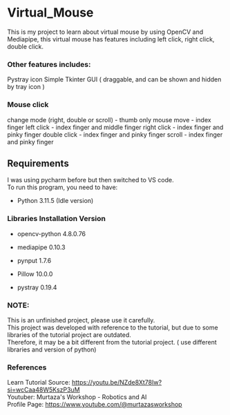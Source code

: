 # Virtual_Mouse
This is my project to learn about virtual mouse by using OpenCV and Mediapipe, this virtual mouse has features including left click, right click, double click.

### Other features includes:
Pystray icon
Simple Tkinter GUI ( draggable, and can be shown and hidden by tray icon ) 

### Mouse click
change mode (right, double or scroll)  - thumb only 
mouse move   - index finger 
left click   - index finger and middle finger
right click  - index finger and pinky finger
double click - index finger and pinky finger
scroll       - index finger and pinky finger


## Requirements
I was using pycharm before but then switched to VS code. \
To run this program, you need to have:
- Python 3.11.5 (Idle version)

### Libraries Installation Version
- opencv-python         4.8.0.76
- mediapipe             0.10.3

- pynput                1.7.6
- Pillow                10.0.0
- pystray               0.19.4

### NOTE: 
This is an unfinished project, please use it carefully. \
This project was developed with reference to the tutorial, but due to some libraries of the tutorial project are outdated. \
Therefore, it may be a bit different from the tutorial project. ( use different libraries and version of python)

### References
Learn Tutorial Source: https://youtu.be/NZde8Xt78Iw?si=wcCaa48W5KszP3uM  \
Youtuber: Murtaza's Workshop - Robotics and AI  \
Profile Page: https://www.youtube.com/@murtazasworkshop 
